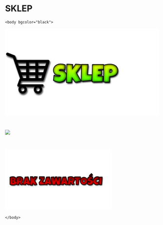 # SKLEP
<html>
	<head>
		<title>SKLEP</title>
	</head>

	<body bgcolor="black">

<center><p><img src="SKLEP.png" width="600"></p></center>

<br>
<a href="https://wwwstrona.github.io/SANTOS/" target="_blank">
<p><img src="POWRÓT.png" width="250"></p>
</a>

<br>
<a href="https://wwwstrona.github.io/SANTOSSHOP/" target="_blank">
<p><img src="BRAKZAWARTOSCI.png" width="350"></p>
</a>



	</body>
</html>
